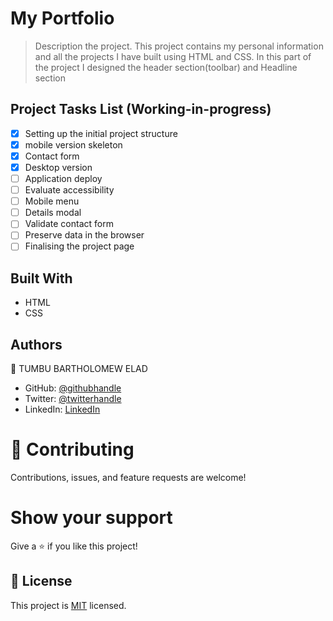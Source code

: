 # My Portfolio

> Description the project.
> This project contains my personal information and all the projects I have built using HTML and CSS.
> In this part of the project I designed the header section(toolbar) and Headline section

## Project Tasks List (Working-in-progress)

- [x] Setting up the initial project structure
- [x] mobile version skeleton
- [x] Contact form
- [x] Desktop version
- [ ] Application deploy
- [ ] Evaluate accessibility
- [ ] Mobile menu
- [ ] Details modal
- [ ] Validate contact form
- [ ] Preserve data in the browser
- [ ] Finalising the project page

## Built With

- HTML
- CSS

## Authors

👤 TUMBU BARTHOLOMEW ELAD

- GitHub: [@githubhandle](https://github.com/elad237)
- Twitter: [@twitterhandle](https://twitter.com/Elad59380989)
- LinkedIn: [LinkedIn](https://www.linkedin.com/in/tumbu-elad-896ab2183/)

# 🤝 Contributing

Contributions, issues, and feature requests are welcome!

# Show your support

Give a ⭐️ if you like this project!

## 📝 License

This project is [MIT](./LICENSE) licensed.
